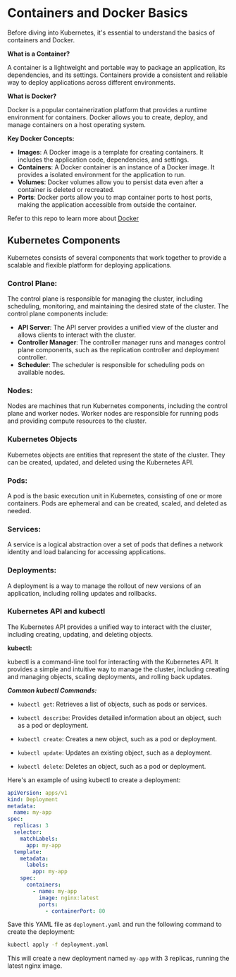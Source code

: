 # Containers and Docker Basics

Before diving into Kubernetes, it's essential to understand the basics of containers and Docker.

**What is a Container?**

A container is a lightweight and portable way to package an application, its dependencies, and its settings. Containers provide a consistent and reliable way to deploy applications across different environments.

**What is Docker?**

Docker is a popular containerization platform that provides a runtime environment for containers. Docker allows you to create, deploy, and manage containers on a host operating system.

**Key Docker Concepts:**

- **Images**: A Docker image is a template for creating containers. It includes the application code, dependencies, and settings.
- **Containers**: A Docker container is an instance of a Docker image. It provides a isolated environment for the application to run.
- **Volumes**: Docker volumes allow you to persist data even after a container is deleted or recreated.
- **Ports**: Docker ports allow you to map container ports to host ports, making the application accessible from outside the container.

Refer to this repo to learn more about [Docker](https://github.com/mimi-netizen/Steghub-DevOps_CloudComputing/tree/main/Project%2020%20Migration%20to%20the%20%D0%A1loud%20with%20containerization.%20Part%201%20-%20Docker%20%26%20Docker%20Compose)

## Kubernetes Components

Kubernetes consists of several components that work together to provide a scalable and flexible platform for deploying applications.

### Control Plane:

The control plane is responsible for managing the cluster, including scheduling, monitoring, and maintaining the desired state of the cluster. The control plane components include:

- **API Server**: The API server provides a unified view of the cluster and allows clients to interact with the cluster.
- **Controller Manager**: The controller manager runs and manages control plane components, such as the replication controller and deployment controller.
- **Scheduler**: The scheduler is responsible for scheduling pods on available nodes.

### Nodes:

Nodes are machines that run Kubernetes components, including the control plane and worker nodes. Worker nodes are responsible for running pods and providing compute resources to the cluster.

### Kubernetes Objects

Kubernetes objects are entities that represent the state of the cluster. They can be created, updated, and deleted using the Kubernetes API.

### Pods:

A pod is the basic execution unit in Kubernetes, consisting of one or more containers. Pods are ephemeral and can be created, scaled, and deleted as needed.

### Services:

A service is a logical abstraction over a set of pods that defines a network identity and load balancing for accessing applications.

### Deployments:

A deployment is a way to manage the rollout of new versions of an application, including rolling updates and rollbacks.

### Kubernetes API and kubectl

The Kubernetes API provides a unified way to interact with the cluster, including creating, updating, and deleting objects.

**kubectl:**

kubectl is a command-line tool for interacting with the Kubernetes API. It provides a simple and intuitive way to manage the cluster, including creating and managing objects, scaling deployments, and rolling back updates.

**_Common kubectl Commands:_**

- `kubectl get`: Retrieves a list of objects, such as pods or services.

- `kubectl describe`: Provides detailed information about an object, such as a pod or deployment.

- `kubectl create`: Creates a new object, such as a pod or deployment.

- `kubectl update`: Updates an existing object, such as a deployment.

- `kubectl delete`: Deletes an object, such as a pod or deployment.

Here's an example of using kubectl to create a deployment:

```yaml
apiVersion: apps/v1
kind: Deployment
metadata:
  name: my-app
spec:
  replicas: 3
  selector:
    matchLabels:
      app: my-app
  template:
    metadata:
      labels:
        app: my-app
    spec:
      containers:
        - name: my-app
          image: nginx:latest
          ports:
            - containerPort: 80
```

Save this YAML file as `deployment.yaml` and run the following command to create the deployment:

```bash
kubectl apply -f deployment.yaml
```

This will create a new deployment named `my-app` with 3 replicas, running the latest nginx image.
